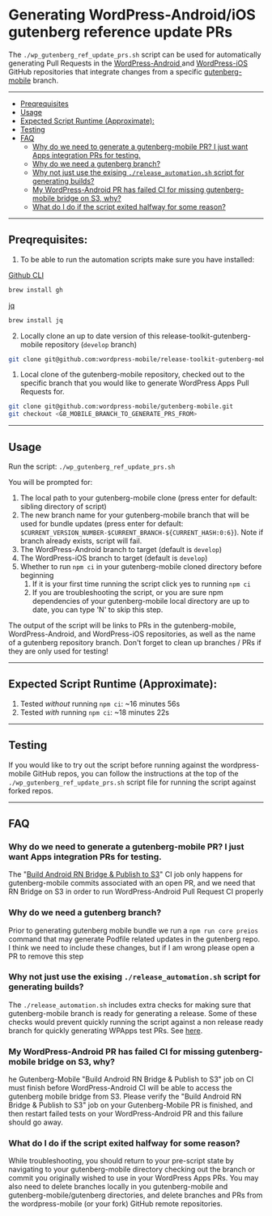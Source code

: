 # Generating WordPress-Android/iOS gutenberg reference update PRs

The `./wp_gutenberg_ref_update_prs.sh` script can be used for automatically generating Pull Requests in the [WordPress-Android ](https://github.com/wordpress-mobile/WordPress-Android)and [WordPress-iOS](https://github.com/wordpress-mobile/WordPress-iOS) GitHub repositories that integrate changes from a specific [gutenberg-mobile](https://github.com/wordpress-mobile/gutenberg-mobile) branch. 

---

  - [Preqrequisites](#preqrequisites)
  - [Usage](#usage)
  - [Expected Script Runtime (Approximate):](#expected-script-runtime-approximate)
  - [Testing](#testing)
  - [FAQ](#faq)
    - [Why do we need to generate a gutenberg-mobile PR? I just want Apps integration PRs for testing.](#why-do-we-need-to-generate-a-gutenberg-mobile-pr-i-just-want-apps-integration-prs-for-testing)
    - [Why do we need a gutenberg branch?](#why-do-we-need-a-gutenberg-branch)
    - [Why not just use the exising `./release_automation.sh` script for generating builds?](#why-not-just-use-the-exising-release_automationsh-script-for-generating-builds)
    - [My WordPress-Android PR has failed CI for missing gutenberg-mobile bridge on S3, why?](#my-wordpress-android-pr-has-failed-ci-for-missing-gutenberg-mobile-bridge-on-s3-why)
    - [What do I do if the script exited halfway for some reason?](#what-do-i-do-if-the-script-exited-halfway-for-some-reason)

---

## Preqrequisites:

1. To be able to run the automation scripts make sure you have installed:

[Github CLI](https://github.com/cli/cli)
```sh
brew install gh
```
[jq](https://github.com/stedolan/jq)
```sh
brew install jq
```

2. Locally clone an up to date version of this release-toolkit-gutenberg-mobile repository (`develop` branch)
```sh
git clone git@github.com:wordpress-mobile/release-toolkit-gutenberg-mobile.git
```

1. Local clone of the gutenberg-mobile repository, checked out to the specific branch that you would like to generate WordPress Apps Pull Requests for.

```sh
git clone git@github.com:wordpress-mobile/gutenberg-mobile.git
git checkout <GB_MOBILE_BRANCH_TO_GENERATE_PRS_FROM>
```
---
## Usage

Run the script: `./wp_gutenberg_ref_update_prs.sh`

You will be prompted for:
1. The local path to your gutenberg-mobile clone (press enter for default: sibling directory of script)
2. The new branch name for your gutenberg-mobile branch that will be used for bundle updates (press enter for default: `$CURRENT_VERSION_NUMBER-$CURRENT_BRANCH-${CURRENT_HASH:0:6}`). Note if branch already exists, script will fail.
3. The WordPress-Android branch to target (default is `develop`)
4. The WordPress-iOS branch to target (default is `develop`)
5. Whether to run `npm ci` in your gutenberg-mobile cloned directory before beginning
   1. If it is your first time running the script click yes to running `npm ci`
   2. If you are troubleshooting the script, or you are sure npm dependencies of your gutenberg-mobile local directory are up to date, you can type 'N' to skip this step.


The output of the script will be links to PRs in the gutenberg-mobile, WordPress-Android, and WordPress-iOS repositories, as well as the name of a gutenberg repository branch. Don't forget to clean up branches / PRs if they are only used for testing!

---
## Expected Script Runtime (Approximate):

1. Tested *without* running `npm ci`: ~16 minutes 56s
2. Tested *with* running  `npm ci`: ~18 minutes 22s

---
## Testing

If you would like to try out the script before running against the wordpress-mobile GitHub repos, you can follow the instructions at the top of the `./wp_gutenberg_ref_update_prs.sh` script file for running the script against forked repos. 

---
## FAQ

### Why do we need to generate a gutenberg-mobile PR? I just want Apps integration PRs for testing.
 
 The "[Build Android RN Bridge & Publish to S3](https://github.com/wordpress-mobile/gutenberg-mobile/blob/ed7a64d9d8d82af942f52628ae4b64d8f1010c6a/.circleci/config.yml#L256-L284)" CI job only happens for gutenberg-mobile commits associated with an open PR, and we need that RN Bridge on S3 in order to run WordPress-Android Pull Request CI properly

### Why do we need a gutenberg branch?

Prior to generating gutenberg mobile bundle we run a `npm run core preios` command that may generate Podfile related updates in the gutenberg repo. I think we need to include these changes, but if I am wrong please open a PR to remove this step

### Why not just use the exising `./release_automation.sh` script for generating builds?

The  `./release_automation.sh` includes extra checks for making sure that gutenberg-mobile branch is ready for generating a release. Some of these checks would prevent quickly running the script against a non release ready branch for quickly generating WPApps test PRs. See [here](https://github.com/wordpress-mobile/release-toolkit-gutenberg-mobile/blob/d718e1c0732f1c422d427f0fbe0eaa968f978da9/release_automation.sh#L29).

### My WordPress-Android PR has failed CI for missing gutenberg-mobile bridge on S3, why?

he Gutenberg-Mobile "Build Android RN Bridge & Publish to S3" job on CI must finish before WordPress-Android CI will be able to access the gutenberg mobile bridge from S3. Please verify the "Build Android RN Bridge & Publish to S3" job on your Gutenberg-Mobile PR is finished, and then restart failed tests on your WordPress-Android PR and this failure should go away.

### What do I do if the script exited halfway for some reason?

While troubleshooting, you should return to your pre-script state by navigating to your gutenberg-mobile directory checking out the branch or commit you originally wished to use in your WordPress Apps PRs. You may also need to delete branches locally in you gutenberg-mobile and gutenberg-mobile/gutenberg directories, and delete branches and PRs from the wordpress-mobile (or your fork) GitHub remote repositories. 

